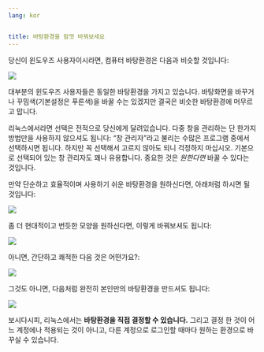 ```yaml
---
lang: kor


title: ﻿바탕환경을 맘껏 바꿔보세요
---
```


당신이 윈도우즈 사용자이시라면, 컴퓨터 바탕환경은 다음과 비슷할 것입니다:

<img src="Images/windows_vista.jpg" />

대부분의 윈도우즈 사용자들은 동일한 바탕환경을 가지고 있습니다. 바탕화면을 바꾸거나 꾸밈색(기본설정은 푸른색)을 바꿀 수는 있겠지만 결국은 비슷한 바탕환경에 머무르고 맙니다.

리눅스에서라면 선택은 전적으로 당신에게 달려있습니다. 다중 창을 관리하는 단 한가지 방법만을 사용하지 않으셔도 됩니다: “창 관리자”라고 불리는 수많은 프로그램 중에서 선택하시면 됩니다. 하지만 꼭 선택해서 고르지 않아도 되니 걱정하지 마십시오. 기본으로 선택되어 있는 창 관리자도 꽤나 유용합니다. 중요한 것은 <i>원한다면</i> 바꿀 수 있다는 것입니다.

만약 단순하고 효율적이며 사용하기 쉬운 바탕환경을 원하신다면, 아래처럼 하시면 될 것입니다:

<img src="Images/ubuntu.jpg"/>

 좀 더 현대적이고 번듯한 모양을 원하신다면, 이렇게 바꿔보셔도 됩니다:

<img src="Images/kde.png" />

아니면, 간단하고 쾌적한 다음 것은 어떤가요?:

<img src="Images/xfce.jpg" />

그것도 아니면, 다음처럼 완전히 본인만의 바탕환경을 만드셔도 됩니다:

<img src="Images/wm.jpg" />

보시다시피, 리눅스에서는 <b>바탕환경을 직접 결정할 수 있습니다.</b> 그리고 결정 한 것이 어느 계정에나 적용되는 것이 아니고, 다른 계정으로 로그인할 때마다 원하는 환경으로 바꾸실 수 있습니다.





